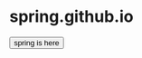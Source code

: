 # spring.github.io
<!DOCTYPE html>
<html lang="en">
<head>
    <meta charset="UTF-8">
    <meta name="viewport" content="width=device-width, initial-scale=1.0">
    <title>s p r i n g</title>
    <link rel="stylesheet" href="style.css">
    <link href="https://fonts.googleapis.com/css2?family=Comfortaa:wght@700&display=swap" rel="stylesheet">
</head>
<body>
    <div class="canvas">
        <button type="button" class="switch__on__spring">spring is here</button>
        <div class="tree">
            <div class="trunk">
                <div class="branch">
                    <div class="leaf_none"></div>
                    <div class="leaf_none"></div>
                    <div class="leaf_none"></div>
                    <div class="leaf_none"></div>
                    <div class="leaf_none"></div>
                    <div class="leaf_none"></div>
                    <div class="leaf_none"></div>
                    <div class="leaf_none"></div>
                    <div class="leaf_none"></div>
                    <div class="leaf_none"></div>
                    <div class="leaf_none"></div>
                </div>
                <div class="branch">
                    <div class="leaf_none"></div>
                    <div class="leaf_none"></div>
                    <div class="leaf_none"></div>
                    <div class="leaf_none"></div>
                    <div class="leaf_none"></div>
                    <div class="leaf_none"></div>
                    <div class="leaf_none"></div>
                    <div class="leaf_none"></div>
                    <div class="leaf_none"></div>
                </div>
                <div class="branch">
                    <div class="leaf_none"></div>
                    <div class="leaf_none"></div>
                    <div class="leaf_none"></div>
                    <div class="leaf_none"></div>
                    <div class="leaf_none"></div>
                    <div class="leaf_none"></div>
                    <div class="leaf_none"></div>
                    <div class="leaf_none"></div>
                    <div class="leaf_none"></div>
                </div>
                <div class="branch">
                    <div class="leaf_none"></div>
                    <div class="leaf_none"></div>
                    <div class="leaf_none"></div>
                    <div class="leaf_none"></div>
                    <div class="leaf_none"></div>
                    <div class="leaf_none"></div>
                    <div class="leaf_none"></div>
                </div>
                <div class="branch">
                    <div class="leaf_none"></div>
                    <div class="leaf_none"></div>
                    <div class="leaf_none"></div>
                    <div class="leaf_none"></div>
                    <div class="leaf_none"></div>
                    <div class="leaf_none"></div>
                </div>
                <div class="branch">
                    <div class="leaf_none"></div>
                    <div class="leaf_none"></div>
                    <div class="leaf_none"></div>
                    <div class="leaf_none"></div>
                    <div class="leaf_none"></div>
                </div>
                <div class="branch">
                    <div class="leaf_none"></div>
                    <div class="leaf_none"></div>
                    <div class="leaf_none"></div>
                </div>
                <div class="branch">
                    <div class="leaf_none"></div>
                    <div class="leaf_none"></div>
                </div>
            </div>
            <!-- trunk -->
        </div>
        <!-- tree -->
    </div>
    <!-- canvas -->
</body>
<script src="app.js"></script>
</html>
